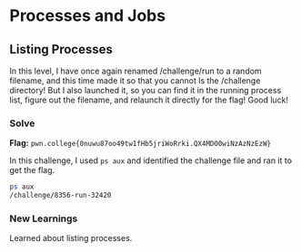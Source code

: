 # Processes and Jobs

## Listing Processes
In this level, I have once again renamed /challenge/run to a random filename, and this time made it so that you cannot ls the /challenge directory! But I also launched it, so you can find it in the running process list, figure out the filename, and relaunch it directly for the flag! Good luck!

### Solve
**Flag:** `pwn.college{0nuwu87oo49tw1fHb5jriWoRrki.QX4MDO0wiNzAzNzEzW}`

In this challenge, I used ```ps aux``` and identified the challenge file and ran it to get the flag.

```bash
ps aux
/challenge/8356-run-32420
```

### New Learnings
Learned about listing processes.
